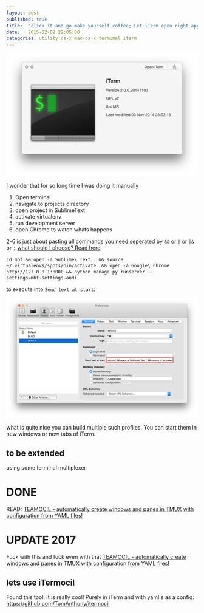 ```yaml
---
layout: post
published: true
title:  "click it and go make yourself coffee; Let iTerm open right apps, activate virtualenv; run development server for you. Stay DRY everyday!"
date:   2015-02-02 22:05:00
categories: utility os-x mac-os-x terminal iterm
---
```

![iterm](/assets/iterm.png)

I wonder that for so long time I was doing it manually

1. Open terminal
2. navigate to projects directory
3. open project in SublimeText
4. activate virtualenv
5. run development server
6. open Chrome to watch whats happens

2-6 is just about pasting all commands you need seperated by `&&` or `|` or `|&` or `;` [what should I choose? Read here](http://stackoverflow.com/a/5130889/953553)

	cd mbf && open -a Sublime\ Text . && source ~/.virtualenvs/spots/bin/activate  && open -a Google\ Chrome http://127.0.0.1:8000 && python manage.py runserver --settings=mbf.settings.andi

to execute into `Send text at start`:

![iterm smart](/assets/iterm_smart.png)

what is quite nice you can build multiple such profiles. You can start them in new windows or new tabs of iTerm.

to be extended
--------------

using some terminal multiplexer

DONE
====
	
READ: [TEAMOCIL - automatically create windows and panes in TMUX with configuration from YAML files!](http://andilabs.github.io/teamocil/tmux/terminal/utility/os-x/mac-os-x/devops/2015/02/07/osx-tmux-configuration-fiels-with-setting-magical-teamocil.html)


UPDATE 2017
===========

Fuck with this and fuck even with that [TEAMOCIL - automatically create windows and panes in TMUX with configuration from YAML files!](http://andilabs.github.io/teamocil/tmux/terminal/utility/os-x/mac-os-x/devops/2015/02/07/osx-tmux-configuration-fiels-with-setting-magical-teamocil.html)

lets use iTermocil
------------------

Found this tool. It is really cool! Purely in iTerm and with yaml's as a config:
https://github.com/TomAnthony/itermocil
